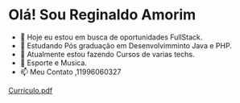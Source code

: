 # Olá! Sou Reginaldo Amorim

                        
- 👋 Hoje eu estou em busca de oportunidades FullStack.
- 👀 Estudando Pós graduação em Desenvolvimminto Java e PHP.
- 🌱 Atualmente estou fazendo Cursos de varias techs.
- 💞️ Esporte e Musica.
- 📫 Meu Contato ,11996060327

<!---
Reginaldodevenloper1102/Reginaldodevenloper1102 is a ✨ special ✨ repository because its `README.md` (this file) appears on your GitHub profile.
You can click the Preview link to take a look at your changes.
--->
[Currículo.pdf](https://github.com/Reginaldodevenloper1102/Reginaldodevenloper1102/files/9310823/Curriculo.pdf)
